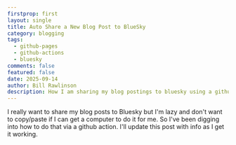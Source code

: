 ```yaml
---
firstprop: first
layout: single
title: Auto Share a New Blog Post to BlueSky
category: blogging
tags:
  - github-pages
  - github-actions
  - bluesky
comments: false
featured: false
date: 2025-09-14
author: Bill Rawlinson
description: How I am sharing my blog postings to bluesky using a github action.
---
```

I really want to share my blog posts to Bluesky but I'm lazy and don't want to copy/paste if I can get a computer to do it for me.  So I've been digging into how to do that via a github action.  I'll update this post with info as I get it working.